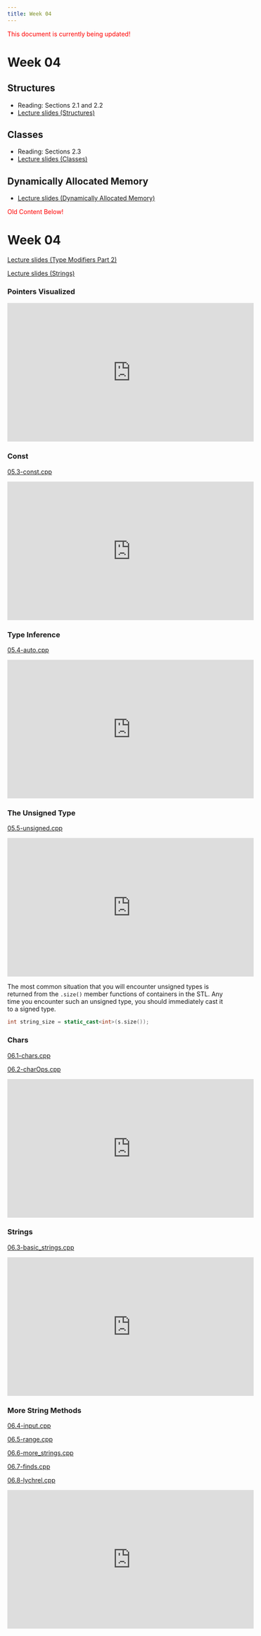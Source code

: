 ```yaml
---
title: Week 04
---
```


<span style="color:red">This document is currently being updated!</span>


# Week 04

<!-- * [Week 02 Sample Exam Questions](week01/Week01_Sample_Questions.pdf)
* [Week 02 Sample Exam Key](week01/Week01_Sample_Key.pdf) -->

## Structures
* Reading: Sections 2.1 and 2.2
* [Lecture slides (Structures)]()

<div align="center">

</div>

## Classes
* Reading: Sections 2.3
* [Lecture slides (Classes)]()

<div align="center">

</div>

## Dynamically Allocated Memory
* [Lecture slides (Dynamically Allocated Memory)]()

<div align="center">

</div>

<span style="color:red">Old Content Below!</span>

# Week 04

[Lecture slides (Type Modifiers Part 2)](https://drive.google.com/open?id=1tzVVgcN35-OSPjuDmzsBnJfjwJ3YCQoXcfBMHWCiAXY)

[Lecture slides (Strings)](https://drive.google.com/open?id=1pkwRkG6oExzp5BukjuinIbcVaBKubT75TTpJvUC7x5U)

### Pointers Visualized

<div align="center">
<iframe width="560" height="315" src="https://www.youtube.com/embed/js8u2WZJvn8" frameborder="0" allow="accelerometer; autoplay; clipboard-write; encrypted-media; gyroscope; picture-in-picture" allowfullscreen></iframe>
</div>

### Const

[05.3-const.cpp](week04/05.3-const.cpp)

<div align="center">
<iframe width="560" height="315" src="https://www.youtube.com/embed/myQqQUxeDtI" frameborder="0" allow="accelerometer; autoplay; clipboard-write; encrypted-media; gyroscope; picture-in-picture" allowfullscreen></iframe>
</div>

### Type Inference

[05.4-auto.cpp](week04/05.4-auto.cpp)

<div align="center">
<iframe width="560" height="315" src="https://www.youtube.com/embed/hmSRTjcfI-I" frameborder="0" allow="accelerometer; autoplay; clipboard-write; encrypted-media; gyroscope; picture-in-picture" allowfullscreen></iframe>
</div>

### The Unsigned Type

[05.5-unsigned.cpp](week04/05.5-unsigned.cpp)

<div align="center">
<iframe width="560" height="315" src="https://www.youtube.com/embed/pAVDso7_Das" frameborder="0" allow="accelerometer; autoplay; clipboard-write; encrypted-media; gyroscope; picture-in-picture" allowfullscreen></iframe>
</div>

The most common situation that you will encounter unsigned types is returned from the `.size()` member functions of containers in the STL. Any time you encounter such an unsigned type, you should immediately cast it to a signed type.

```c++
int string_size = static_cast<int>(s.size());
```

### Chars

[06.1-chars.cpp](week04/06.1-chars.cpp)

[06.2-charOps.cpp](week04/06.2-charOps.cpp)

<div align="center">
<iframe width="560" height="315" src="https://www.youtube.com/embed/39FBf3QzyJ8" frameborder="0" allow="accelerometer; autoplay; clipboard-write; encrypted-media; gyroscope; picture-in-picture" allowfullscreen></iframe>
</div>

### Strings

[06.3-basic_strings.cpp](week04/06.3-basic_strings.cpp)

<div align="center">
<iframe width="560" height="315" src="https://www.youtube.com/embed/-0t93juV_f4" frameborder="0" allow="accelerometer; autoplay; clipboard-write; encrypted-media; gyroscope; picture-in-picture" allowfullscreen></iframe>
</div>

### More String Methods

[06.4-input.cpp](week04/06.4-input.cpp)

[06.5-range.cpp](week04/06.5-range.cpp)

[06.6-more_strings.cpp](week04/06.6-more_strings.cpp)

[06.7-finds.cpp](week04/06.7-finds.cpp)

[06.8-lychrel.cpp](week04/06.8-lychrel.cpp)

<div align="center">
<iframe width="560" height="315" src="https://www.youtube.com/embed/sLFF8gZy3d8" frameborder="0" allow="accelerometer; autoplay; clipboard-write; encrypted-media; gyroscope; picture-in-picture" allowfullscreen></iframe>
</div>
